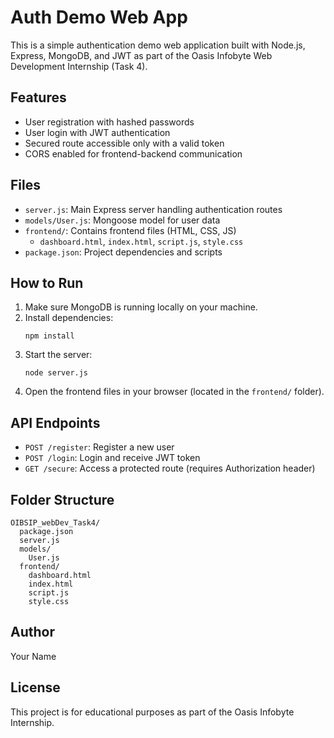 # Auth Demo Web App

This is a simple authentication demo web application built with Node.js, Express, MongoDB, and JWT as part of the Oasis Infobyte Web Development Internship (Task 4).

## Features
- User registration with hashed passwords
- User login with JWT authentication
- Secured route accessible only with a valid token
- CORS enabled for frontend-backend communication

## Files
- `server.js`: Main Express server handling authentication routes
- `models/User.js`: Mongoose model for user data
- `frontend/`: Contains frontend files (HTML, CSS, JS)
  - `dashboard.html`, `index.html`, `script.js`, `style.css`
- `package.json`: Project dependencies and scripts

## How to Run
1. Make sure MongoDB is running locally on your machine.
2. Install dependencies:
   ```
   npm install
   ```
3. Start the server:
   ```
   node server.js
   ```
4. Open the frontend files in your browser (located in the `frontend/` folder).

## API Endpoints
- `POST /register`: Register a new user
- `POST /login`: Login and receive JWT token
- `GET /secure`: Access a protected route (requires Authorization header)

## Folder Structure
```
OIBSIP_webDev_Task4/
  package.json
  server.js
  models/
    User.js
  frontend/
    dashboard.html
    index.html
    script.js
    style.css
```

## Author
Your Name

## License
This project is for educational purposes as part of the Oasis Infobyte Internship.
